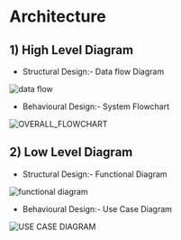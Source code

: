 # Architecture

## 1) High Level Diagram
* Structural Design:- Data flow Diagram

![data flow](https://user-images.githubusercontent.com/46949702/153708757-31d92478-1279-4682-9250-2fe927ea6489.png) 

* Behavioural Design:- System Flowchart

![OVERALL_FLOWCHART](https://user-images.githubusercontent.com/46949702/153708743-e046ba02-8cfb-4030-90d4-899c918d827a.png)

## 2) Low Level Diagram
* Structural Design:- Functional Diagram

![functional diagram](https://user-images.githubusercontent.com/46949702/153708758-fc0476f5-779a-47fd-91ec-87ba23ce6c02.png)

* Behavioural Design:- Use Case Diagram

![USE CASE DIAGRAM](https://user-images.githubusercontent.com/46949702/153708737-e53f4004-9620-40e9-bc92-a0b685345b2f.png)



